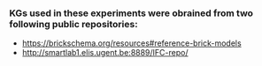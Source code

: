 ### KGs used in these experiments were obrained from two following public repositories:
- https://brickschema.org/resources#reference-brick-models
- http://smartlab1.elis.ugent.be:8889/IFC-repo/
